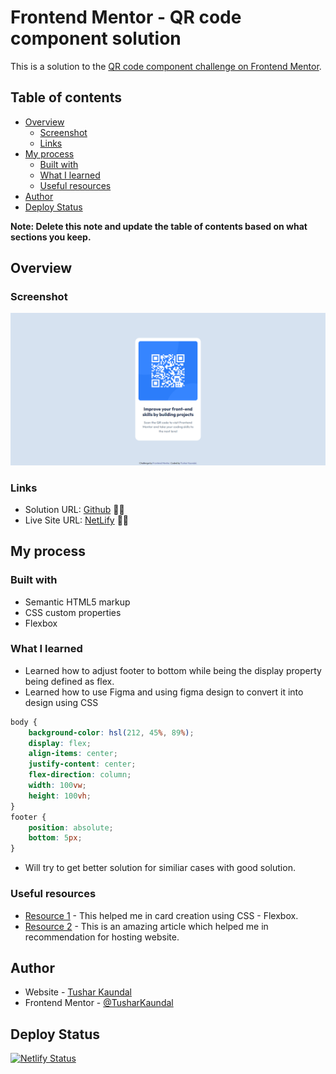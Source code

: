 # Frontend Mentor - QR code component solution

This is a solution to the [QR code component challenge on Frontend Mentor](https://www.frontendmentor.io/challenges/qr-code-component-iux_sIO_H).

## Table of contents

- [Overview](#overview)
  - [Screenshot](#screenshot)
  - [Links](#links)
- [My process](#my-process)
  - [Built with](#built-with)
  - [What I learned](#what-i-learned)
  - [Useful resources](#useful-resources)
- [Author](#author)
- [Deploy Status](#deploy-status)

**Note: Delete this note and update the table of contents based on what sections you keep.**

## Overview

### Screenshot

![](https://github.com/TusharKaundal/QR_code/blob/0d641b86c26592d616bba75c7595fbd7da3eb79e/images/screenshot-desktop.png)

### Links

- Solution URL: [Github](https://github.com/TusharKaundal/QR_code) 🎉🎉
- Live Site URL: [NetLify](https://stately-cobbler-a2ea46.netlify.app/) 🎊🎊

## My process

### Built with

- Semantic HTML5 markup
- CSS custom properties
- Flexbox

### What I learned

- Learned how to adjust footer to bottom while being the display property being defined as flex.
- Learned how to use Figma and using figma design to convert it into design using CSS

```css
body {
    background-color: hsl(212, 45%, 89%);
    display: flex;
    align-items: center;
    justify-content: center;
    flex-direction: column;
    width: 100vw;
    height: 100vh;
}
footer {
    position: absolute;
    bottom: 5px;
}
```

- Will try to get better solution for similiar cases with good solution.

### Useful resources

- [Resource 1](https://css-tricks.com/snippets/css/a-guide-to-flexbox/) - This helped me in card creation using CSS - Flexbox.
- [Resource 2](https://medium.com/frontend-mentor/frontend-mentor-trusted-hosting-providers-bf000dfebe) - This is an amazing article which helped me in recommendation for hosting website.

## Author

- Website - [Tushar Kaundal](https://stately-cobbler-a2ea46.netlify.app/)
- Frontend Mentor - [@TusharKaundal](https://www.frontendmentor.io/profile/TusharKaundal)

## Deploy Status

[![Netlify Status](https://api.netlify.com/api/v1/badges/27f8b909-3a7a-4536-b5dc-f53d2b55c58a/deploy-status)](https://app.netlify.com/sites/stately-cobbler-a2ea46/deploys)
